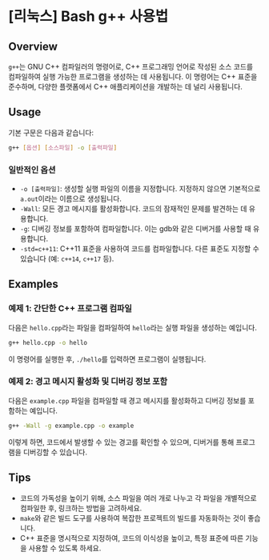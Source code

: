 # [리눅스] Bash g++ 사용법

## Overview
`g++`는 GNU C++ 컴파일러의 명령어로, C++ 프로그래밍 언어로 작성된 소스 코드를 컴파일하여 실행 가능한 프로그램을 생성하는 데 사용됩니다. 이 명령어는 C++ 표준을 준수하며, 다양한 플랫폼에서 C++ 애플리케이션을 개발하는 데 널리 사용됩니다.

## Usage
기본 구문은 다음과 같습니다:

```bash
g++ [옵션] [소스파일] -o [출력파일]
```

### 일반적인 옵션
- `-o [출력파일]`: 생성할 실행 파일의 이름을 지정합니다. 지정하지 않으면 기본적으로 `a.out`이라는 이름으로 생성됩니다.
- `-Wall`: 모든 경고 메시지를 활성화합니다. 코드의 잠재적인 문제를 발견하는 데 유용합니다.
- `-g`: 디버깅 정보를 포함하여 컴파일합니다. 이는 gdb와 같은 디버거를 사용할 때 유용합니다.
- `-std=c++11`: C++11 표준을 사용하여 코드를 컴파일합니다. 다른 표준도 지정할 수 있습니다 (예: `c++14`, `c++17` 등).

## Examples
### 예제 1: 간단한 C++ 프로그램 컴파일
다음은 `hello.cpp`라는 파일을 컴파일하여 `hello`라는 실행 파일을 생성하는 예입니다.

```bash
g++ hello.cpp -o hello
```

이 명령어를 실행한 후, `./hello`를 입력하면 프로그램이 실행됩니다.

### 예제 2: 경고 메시지 활성화 및 디버깅 정보 포함
다음은 `example.cpp` 파일을 컴파일할 때 경고 메시지를 활성화하고 디버깅 정보를 포함하는 예입니다.

```bash
g++ -Wall -g example.cpp -o example
```

이렇게 하면, 코드에서 발생할 수 있는 경고를 확인할 수 있으며, 디버거를 통해 프로그램을 디버깅할 수 있습니다.

## Tips
- 코드의 가독성을 높이기 위해, 소스 파일을 여러 개로 나누고 각 파일을 개별적으로 컴파일한 후, 링크하는 방법을 고려하세요.
- `make`와 같은 빌드 도구를 사용하여 복잡한 프로젝트의 빌드를 자동화하는 것이 좋습니다.
- C++ 표준을 명시적으로 지정하여, 코드의 이식성을 높이고, 특정 표준에 따른 기능을 사용할 수 있도록 하세요.